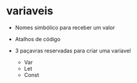 # variaveis

* Nomes simbólico para receber um valor
* Atalhos de código

* 3 paçavras reservadas para criar uma variavel
  - Var
  - Let
  - Const